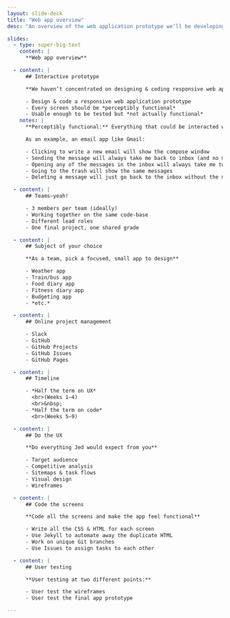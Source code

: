 ```yaml
---
layout: slide-deck
title: "Web app overview"
desc: "An overview of the web application prototype we’ll be developing this term on teams."

slides:
  - type: super-big-text
    content: |
      **Web app overview**

  - content: |
      ## Interactive prototype

      **We haven’t concentrated on designing & coding responsive web applications**

      - Design & code a responsive web application prototype
      - Every screen should be *perceptibly functional*
      - Usable enough to be tested but *not actually functional*
    notes: |
      **Perceptibly functional:** Everything that could be interacted with should do something, open panels, move to screens etc. even if they always do the same thing.

      As an example, an email app like Gmail:

      - Clicking to write a new email will show the compose window
      - Sending the message will always take me back to inbox (and no message will actually be sent)
      - Opening any of the messages in the inbox will always take me to the same message to view
      - Going to the trash will show the same messages
      - Deleting a message will just go back to the inbox without the message disappearing

  - content: |
      ## Teams—yeah!

      - 3 members per team (ideally)
      - Working together on the same code-base
      - Different lead roles
      - One final project, one shared grade

  - content: |
      ## Subject of your choice

      **As a team, pick a focused, small app to design**

      - Weather app
      - Train/bus app
      - Food diary app
      - Fitness diary app
      - Budgeting app
      - *etc.*

  - content: |
      ## Online project management

      - Slack
      - GitHub
      - GitHub Projects
      - GitHub Issues
      - GitHub Pages

  - content: |
      ## Timeline

      - *Half the term on UX*
        <br>(Weeks 1–4)
        <br>&nbsp;
      - *Half the term on code*
        <br>(Weeks 5–9)

  - content: |
      ## Do the UX

      **Do everything Jed would expect from you**

      - Target audience
      - Competitive analysis
      - Sitemaps & task flows
      - Visual design
      - Wireframes

  - content: |
      ## Code the screens

      **Code all the screens and make the app feel functional**

      - Write all the CSS & HTML for each screen
      - Use Jekyll to automate away the duplicate HTML
      - Work on unique Git branches
      - Use Issues to assign tasks to each other

  - content: |
      ## User testing

      **User testing at two different points:**

      - User test the wireframes
      - User test the final app prototype

---
```

